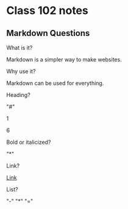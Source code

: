 
# Class 102 notes

## Markdown Questions

What is it?

Markdown is a simpler way to make websites.

Why use it?

Markdown can be used for everything.

Heading?

"#"

1

6

Bold or italicized?

"*"

Link?

[Link](URL)

List?

"-" "*" "="


